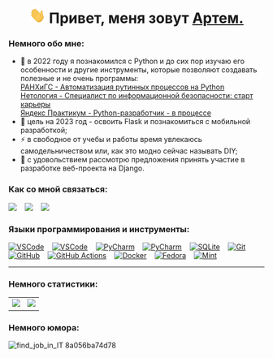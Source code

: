 <h1 align="center"><img src="./images/Hi.gif" width="32" height="32"> Привет, меня зовут <a href="https://t.me/gartemKAF" target="_blank">Артем.</a>

### Немного обо мне:
- 🌱 в 2022 году я познакомился с Python и до сих пор изучаю его особенности и другие инструменты, которые позволяют создавать полезные и не очень программы:  
[РАНХиГС - Автоматизация рутинных процессов на Python](https://github.com/ArtemKAF/ArtemKAF/blob/main/docs/ranhigs_certificate_python.pdf)  
[Нетология - Специалист по информационной безопасности: старт карьеры](https://github.com/ArtemKAF/ArtemKAF/blob/main/docs/netology_certificate_info_sec.pdf)  
[Яндекс Практикум - Python-разработчик - в процессе](https://practicum.yandex.ru/backend-developer/)
- 🥅 цель на 2023 год - освоить Flask и познакомиться с мобильной разработкой;
- ⚡ в свободное от учебы и работы время увлекаюсь самодельничеством или, как это модно сейчас называть DIY;
- 👯 с удовольствием рассмотрю предложения принять участие в разработке веб-проекта на Django.

### Как со мной связаться:

<a href="mailto:kaf-artem@yandex.ru"><img src="https://cdn.simpleicons.org/mail.ru/#005FF9" width="26"></a>
&nbsp;&nbsp;
<a href="https://t.me/ArtemKAF"><img src="https://cdn.simpleicons.org/telegram/#26A5E4" width="26"></a>
&nbsp;&nbsp;
<a href="https://github.com/ArtemKAF"><img src="https://cdn.simpleicons.org/github/#181717" width="26"></a>

### Языки программирования и инструменты:

<a href="https://www.python.org/"><img alt="VSCode" width="26px" src="https://cdn.simpleicons.org/python/#3776AB"></a>
&nbsp;&nbsp;
<a href="https://code.visualstudio.com/"><img alt="VSCode" width="26px" src="https://cdn.simpleicons.org/visualstudiocode/#007ACC"></a>
&nbsp;&nbsp;
<a href="https://www.jetbrains.com/ru-ru/pycharm/"><img alt="PyCharm" width="26px" src="https://cdn.simpleicons.org/pycharm/#000000"></a>
&nbsp;&nbsp;
<a href="https://www.djangoproject.com/"><img alt="PyCharm" width="26px" src="https://cdn.simpleicons.org/django/#092E20"></a>
&nbsp;&nbsp;
<a href="https://www.sqlite.org/index.html"><img alt="SQLite" width="26px" src="https://cdn.simpleicons.org/sqlite/#003B57"></a>
&nbsp;&nbsp;
<a href="https://git-scm.com/"><img alt="Git" width="26px" src="https://cdn.simpleicons.org/git/#F05032"></a>
&nbsp;&nbsp;
<a href="https://github.com/"><img alt="GitHub" width="26px" src="https://cdn.simpleicons.org/github/#181717"></a>
&nbsp;&nbsp;
<a href="https://github.com/features/actions/"><img alt="GitHub Actions" width="26px" src="https://cdn.simpleicons.org/githubactions/#2088FF"></a>
&nbsp;&nbsp;
<a href="https://www.docker.com/"><img alt="Docker" width="26px" src="https://cdn.simpleicons.org/docker/#2496ED"></a>
&nbsp;&nbsp;
<a href="https://fedoraproject.org/"><img alt="Fedora" width="26px" src="https://cdn.simpleicons.org/fedora/#51A2DA"></a>
&nbsp;&nbsp;
<a href="https://linuxmint.com/"><img alt="Mint" width="26px" src="https://cdn.simpleicons.org/linuxmint/#87CF3E"></a>
<hr>

### Немного статистики:

<table cellspacing="0">
  <tr>
    <td>
      <picture>
        <source
          srcset="https://github-readme-stats.vercel.app/api/top-langs/?username=ArtemKAF&layout=compact"
        />
        <img src="https://github-readme-stats.vercel.app/api/top-langs/?username=ArtemKAF&layouts=compact" />
      </picture>
    </td>
    <td>
      <img src="https://www.codewars.com/users/ArtemKAF/badges/large"/>
    </td>
  </tr>
</table>

### Немного юмора:
![find_job_in_IT 8a056ba74d78](https://github.com/ArtemKAF/ArtemKAF/assets/107637814/fe765f18-2142-4436-a2a7-107de15f2762)
